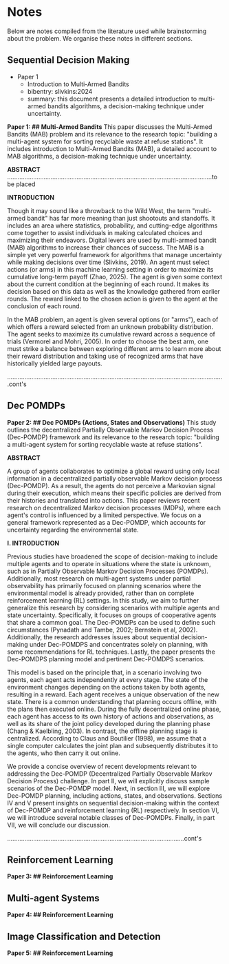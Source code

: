 # Notes
Below are notes compiled from the literature used while brainstorming about the problem. We organise these notes in different sections.

## Sequential Decision Making

- Paper 1
    - Introduction to Multi-Armed Bandits
    - bibentry: slivkins:2024
    - summary: this document presents a detailed introduction to multi-armed bandits algorithms, a decision-making technique under uncertainty.

**Paper 1: ## Multi-Armed Bandits** 
This paper discusses the Multi-Armed Bandits (MAB) problem and its relevance to the research topic: "building a multi-agent system for sorting recyclable waste at refuse stations". It includes introduction to Multi-Armed Bandits (MAB), a detailed account to MAB algorithms, a decision-making technique under uncertainty.

**ABSTRACT**
......................................................................................................................to be placed

**INTRODUCTION**

Though it may sound like a throwback to the Wild West, the term "multi-armed bandit" has far more meaning than just shootouts and standoffs. It includes an area where statistics, probability, and cutting-edge algorithms come together to assist individuals in making calculated choices and maximizing their endeavors. Digital levers are used by multi-armed bandit (MAB) algorithms to increase their chances of success. The MAB is a simple yet very powerful framework for algorithms that manage uncertainty while making decisions over time (Slivkins, 2019). An agent must select actions (or arms) in this machine learning setting in order to maximize its cumulative long-term payoff (Zhao, 2025). The agent is given some context about the current condition at the beginning of each round. It makes its decision based on this data as well as the knowledge gathered from earlier rounds. The reward linked to the chosen action is given to the agent at the conclusion of each round.

In the MAB problem, an agent is given several options (or "arms"), each of which offers a reward selected from an unknown probability distribution. The agent seeks to maximize its cumulative reward across a sequence of trials (Vermorel and Mohri, 2005). In order to choose the best arm, one must strike a balance between exploring different arms to learn more about their reward distribution and taking use of recognized arms that have historically yielded large payouts.

.............................................................................................................................cont's

## Dec POMDPs
**Paper 2: ## Dec POMDPs (Actions, States and Observations)**
This study outlines the decentralized Partially Observable Markov Decision Process (Dec-POMDP) framework and its relevance to the research topic: "building a multi-agent system for sorting recyclable waste at refuse stations".

**ABSTRACT**

A group of agents collaborates to optimize a global reward using only local information in a decentralized partially observable Markov decision process (Dec-POMDP). As a result, the agents do not perceive a Markovian signal during their execution, which means their specific policies are derived from their histories and translated into actions. This paper reviews recent research on decentralized Markov decision processes (MDPs), where each agent's control is influenced by a limited perspective. We focus on a general framework represented as a Dec-POMDP, which accounts for uncertainty regarding the environmental state.

**I. INTRODUCTION**

Previous studies have broadened the scope of decision-making to include multiple agents and to operate in situations where the state is unknown, such as in Partially Observable Markov Decision Processes (POMDPs). Additionally, most research on multi-agent systems under partial observability has primarily focused on planning scenarios where the environmental model is already provided, rather than on complete reinforcement learning (RL) settings. In this study, we aim to further generalize this research by considering scenarios with multiple agents and state uncertainty. Specifically, it focuses on groups of cooperative agents that share a common goal. The Dec-POMDPs can be used to define such circumstances (Pynadath and Tambe, 2002; Bernstein et al, 2002).  Additionally, the research addresses issues about sequential decision-making under Dec-POMDPS and concentrates solely on planning, with some recommendations for RL techniques. Lastly, the paper presents the Dec-POMDPS planning model and pertinent Dec-POMDPS scenarios.

This model is based on the principle that, in a scenario involving two agents, each agent acts independently at every stage. The state of the environment changes depending on the actions taken by both agents, resulting in a reward. Each agent receives a unique observation of the new state. There is a common understanding that planning occurs offline, with the plans then executed online. During the fully decentralized online phase, each agent has access to its own history of actions and observations, as well as its share of the joint policy developed during the planning phase (Chang & Kaelbling, 2003). In contrast, the offline planning stage is centralized. According to Claus and Boutilier (1998), we assume that a single computer calculates the joint plan and subsequently distributes it to the agents, who then carry it out online.

We provide a concise overview of recent developments relevant to addressing the Dec-POMDP (Decentralized Partially Observable Markov Decision Process) challenge. In part II, we will explicitly discuss sample scenarios of the Dec-POMDP model. Next, in section III, we will explore Dec-POMDP planning, including actions, states, and observations. Sections IV and V present insights on sequential decision-making within the context of Dec-POMDP and reinforcement learning (RL) respectively. In section VI, we will introduce several notable classes of Dec-POMDPs. Finally, in part VII, we will conclude our discussion.

......................................................................................................cont's

## Reinforcement Learning
**Paper 3: ## Reinforcement Learning**

## Multi-agent Systems
**Paper 4: ## Reinforcement Learning**

## Image Classification and Detection
**Paper 5: ## Reinforcement Learning**

